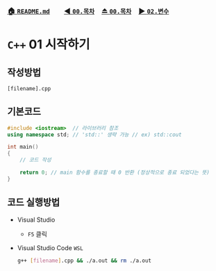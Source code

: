 ### [🏠 `README.md`](../../README.md)　　[◀️ `00.목차`](./00_목차.md)　[⏏️ `00.목차`](./00_목차.md)　[▶️ `02.변수`](./02_변수.md)

# `C++` 01 시작하기

## 작성방법
```
[filename].cpp
```

## 기본코드

``` cpp
#include <iostream>  // 라이브러리 참조
using namespace std; // 'std::' 생략 가능 // ex) std::cout

int main()
{
    // 코드 작성

    return 0; // main 함수를 종료할 때 0 반환 (정상적으로 종료 되었다는 뜻)
}
```
## 코드 실행방법
- Visual Studio 
    - `F5` 클릭
- Visual Studio Code `WSL`

    ``` bash
    g++ [filename].cpp && ./a.out && rm ./a.out
    ```
